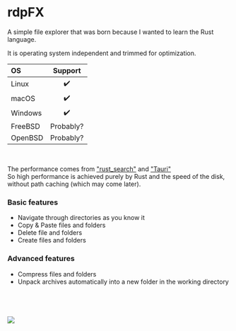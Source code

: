 # rdpFX
A simple file explorer that was born because I wanted to learn the Rust language.

It is operating system independent and trimmed for optimization.

| OS      |  Support  |
|:--------|:---------:|
| Linux   | ✔️         |
| macOS   | ✔️         |
| Windows | ✔️         |
| FreeBSD | Probably? |
| OpenBSD | Probably? |
<br>

The performance comes from ["rust_search"](https://crates.io/crates/rust_search) and ["Tauri"](https://tauri.app/)
<br>So high performance is achieved purely by Rust and the speed of the disk, without path caching (which may come later).

### Basic features
- Navigate through directories as you know it
- Copy & Paste files and folders
- Delete file and folders
- Create files and folders

### Advanced features
- Compress files and folders
- Unpack archives automatically into a new folder in the working directory
<br>

#
<a href="https://www.buymeacoffee.com/rdpsoft"><img src="https://img.buymeacoffee.com/button-api/?text=Buy me a coffee&emoji=&slug=rdpsoft&button_colour=BD5FFF&font_colour=ffffff&font_family=Poppins&outline_colour=000000&coffee_colour=FFDD00" /></a>
